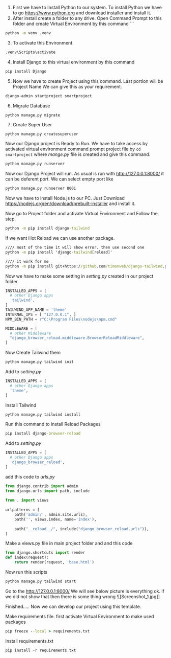 1. First we have to Install Python to our system. To install Python we have to go https://www.python.org and download installer and install it.
2. After install create a folder to any drive. Open Command Prompt to this folder and create Virtual Environment by this command ```
```cmd
python -m venv .venv
```

3. To activate this Environment.
```cmd
.venv\Scripts\activate
```

4. Install Django to this virtual environment by this command

```cmd
pip install Django
```
5. Now we have to create Project using this command. Last portion will be Project Name We can give this as your requirement.

```cmd
django-admin startproject smartproject
```

6.  Migrate Database
```cmd
python manage.py migrate
```

7. Create Super User
```
python manage.py createsuperuser
```

Now our Django project is Ready to Run. We have to take access by activated virtual environment command prompt project file by `cd smartproject` where *mange.py* file is created and give this command.

```cmd
python manage.py runserver
```

Now our Django Project will run. As usual is run with http://127.0.0.1:8000/
it can be deferent port. We can select empty port like

```cmd
python manage.py runserver 8001
```

Now we have to install Node.js to our PC. Just Download https://nodejs.org/en/download/prebuilt-installer and install it.

Now go to Project folder and activate Virtual Environment and Follow the step.
```cmd
python -m pip install django-tailwind
```

If we want Hot Reload we can use another package.
``` cmd
//// most of the time it will show error. then use second one
python -m pip install 'django-tailwind[reload]'

//// it work for me
python -m pip install git+https://github.com/timonweb/django-tailwind.git
```

Now we have to make some setting in *setting.py* created in our project folder.

```python
INSTALLED_APPS = [
  # other Django apps
  'tailwind',
]
TAILWIND_APP_NAME = 'theme'
INTERNAL_IPS = [ "127.0.0.1", ]
NPM_BIN_PATH = r"C:\Program Files\nodejs\npm.cmd"

MIDDLEWARE = [
  # other Middleware
  "django_browser_reload.middleware.BrowserReloadMiddleware",
]
```

Now Create Tailwind them
```cmd
python manage.py tailwind init
```

Add to *setting.py*
```python
INSTALLED_APPS = [
  # other Django apps
  'theme',
]
```

Install Tailwind
```cmd
python manage.py tailwind install
```

Run this command to install Reload Packages
```cmd
pip install django-browser-reload
```

Add to *setting.py*
```python
INSTALLED_APPS = [
  # other Django apps
  'django_browser_reload',
]
```
add this code to *urls.py*
```python
from django.contrib import admin  
from django.urls import path, include  
  
from . import views  
  
urlpatterns = [  
    path('admin/', admin.site.urls),  
    path('', views.index, name='index'),  
  
    path("__reload__/", include("django_browser_reload.urls")),  
]
```

Make a views.py file in main project folder and and this code
```python
from django.shortcuts import render      
def index(request):  
    return render(request, 'base.html')
```

Now run this scripts
```cmd
python manage.py tailwind start
```


Go to the http://127.0.0.1:8000/ We will see below picture is everything ok.  if we did not show that then there is some thing wrong
![[Screenshot_1.jpg]]


Finished..... Now we can develop our project using this template.

Make requirements file. first activate Virtual Environment to make used packages

```cmd
pip freeze --local > requirements.txt
```

Install requirements.txt

```
pip install -r requirements.txt
```